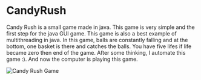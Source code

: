 # CandyRush
Candy Rush is a small game made in java. This game is very simple and the first step for the java GUI game. This game is also a best example of multithreading in java. In this game, balls are constantly falling and at the bottom, one basket is there and catches the balls. You have five lifes if life became zero then end of the game. After some thinking, I automate this game :). And now the computer is playing this game.

![Candy Rush Game](https://user-images.githubusercontent.com/55116730/96139230-43725780-0f1c-11eb-87f1-434a3bd432a9.gif)
